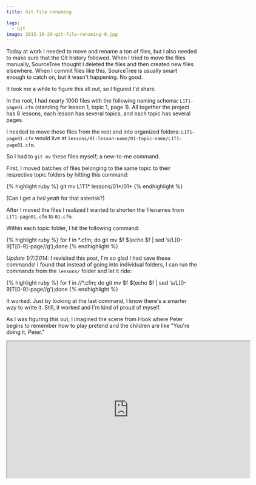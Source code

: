 ```yaml
---
title: Git file renaming

tags:
  - Git
image: 2013-10-29-git-file-renaming-0.jpg
---
```


Today at work I needed to move and rename a ton of files, but I also needed to make sure that the Git history followed. When I tried to move the files manually, SourceTree thought I deleted the files and then created new files elsewhere. When I commit files like this, SourceTree is usually smart enough to catch on, but it wasn't happening. No good.

It took me a while to figure this all out, so I figured I'd share.

In the root, I had nearly 1000 files with the following naming schema: `L1T1-page01.cfm` (standing for lesson 1, topic 1, page 1). All together the project has 8 lessons, each lesson has several topics, and each topic has several pages.

I needed to move these files from the root and into organized folders: `L1T1-page01.cfm` would live at `lessons/01-lesson-name/01-topic-name/L1T1-page01.cfm`.

So I had to `git mv` these files myself; a new-to-me command.

First, I moved batches of files belonging to the same topic to their respective topic folders by hitting this command:

{% highlight ruby %}
git mv L1T1* lessons/01*/01\*
{% endhighlight %}

(Can I get a _hell yeah_ for that asterisk?)

After I moved the files I realized I wanted to shorten the filenames from `L1T1-page01.cfm` to `01.cfm`.

Within each topic folder, I hit the following command:

{% highlight ruby %}
for f in \*.cfm; do git mv $f $(echo \$f | sed ‘s/L[0-9]T[0-9]-page//g’);done
{% endhighlight %}

_Update 1/7/2014:_ I revisited this post, I'm so glad I had save these commands! I found that instead of going into individual folders, I can run the commands from the `lessons/` folder and let it ride:

{% highlight ruby %}
for f in _/_/\*.cfm; do git mv $f $(echo \$f | sed ‘s/L[0-9]T[0-9]-page//g’);done
{% endhighlight %}

It worked. Just by looking at the last command, I know there's a smarter way to write it. Still, it worked and I'm kind of proud of myself.

As I was figuring this out, I imagined the scene from Hook where Peter begins to remember how to play pretend and the children are like "You're doing it, Peter."

<iframe width="640" height="360" src="http://www.youtube.com/embed/AAJaWFdgeVM?feature=player_detailpage" title="You're doing it, Peter"> &nbsp; </iframe>
